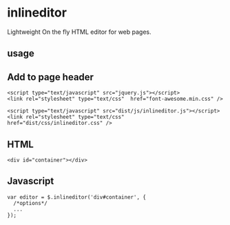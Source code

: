 # inlineditor
Lightweight On the fly HTML editor for web pages.

## usage


## Add to page header
```
<script type="text/javascript" src="jquery.js"></script>
<link rel="stylesheet" type="text/css"  href="font-awesome.min.css" />

<script type="text/javascript" src="dist/js/inlineditor.js"></script>
<link rel="stylesheet" type="text/css"  href="dist/css/inlineditor.css" />
```

## HTML
```
<div id="container"></div>

```

## Javascript
```
var editor = $.inlineditor('div#container', {
  /*options*/
  ...
});
```
